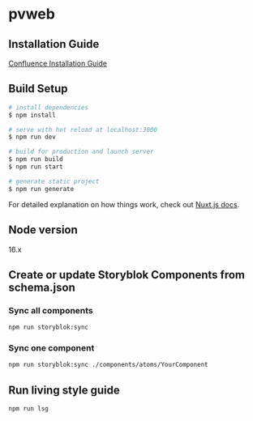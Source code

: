 # pvweb

## Installation Guide
[Confluence Installation Guide](https://confluence.diva-e.com/display/PVWEB/Installation+Guide)

## Build Setup

```bash
# install dependencies
$ npm install

# serve with hot reload at localhost:3000
$ npm run dev

# build for production and launch server
$ npm run build
$ npm run start

# generate static project
$ npm run generate
```

For detailed explanation on how things work, check out [Nuxt.js docs](https://nuxtjs.org).

## Node version
16.x

## Create or update Storyblok Components from schema.json

### Sync all components
```bash
npm run storyblok:sync
```

### Sync one component
```bash
npm run storyblok:sync ./components/atoms/YourComponent
```

## Run living style guide
```bash
npm run lsg
```
